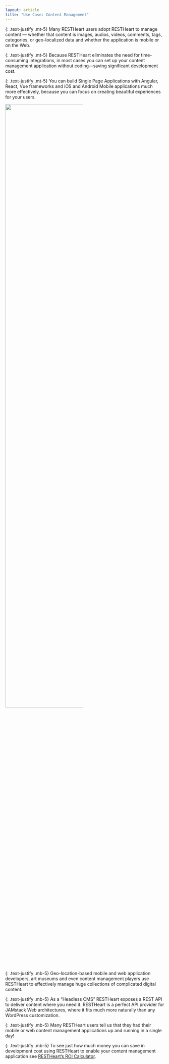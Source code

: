 ```yaml
---
layout: article
title: "Use Case: Content Management"
---
```


{: .text-justify .mt-5}
Many RESTHeart users adopt RESTHeart to manage content — whether that content is images, audios, videos, comments, tags, categories, or geo-localized data and whether the application is mobile or on the Web.

{: .text-justify .mt-5}
Because RESTHeart eliminates the need for time-consuming integrations, in most cases you can set up your content management application without coding—saving significant development cost.

{: .text-justify .mt-5}
You can build Single Page Applications with Angular, React, Vue frameworks and iOS and Android Mobile applications much more effectively, because you can focus on creating beautiful experiences for your users.

<img src="/images/restheart-content-mgmt.svg" width="70%" height="auto" class="mx-auto d-block img-responsive" />

{: .text-justify .mb-5}
Geo-location-based mobile and web application developers, art museums and even content management players use RESTHeart to effectively manage huge collections of complicated digital content. 

{: .text-justify .mb-5}
As a “Headless CMS” RESTHeart exposes a REST API to deliver content where you need it. RESTHeart is a perfect API provider for JAMstack Web architectures, where it fits much more naturally than any WordPress customization.

{: .text-justify .mb-5}
Many RESTHeart users tell us that they had their mobile or web content management applications up and running in a single day!

{: .text-justify .mb-5}
To see just how much money you can save in development cost using RESTHeart to enable your content management application see [RESTHeart’s ROI Calculator](../../editions#roi-calculator).


